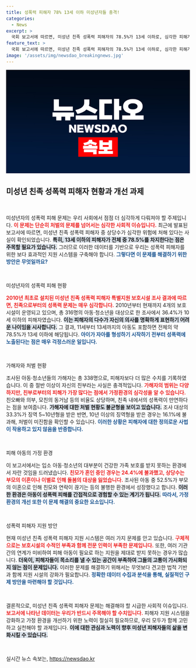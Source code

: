 ```yaml
---
title: 성폭력 피해자 78% 13세 이하 미성년자들 충격!
categories:
  - News
excerpt: >
  국회 보고서에 따르면, 미성년 친족 성폭력 피해자의 78.5%가 13세 이하로, 심각한 피해가 발생하고 있다. 가해자의 58%가 친부로 드러났으며, 10년 이상 징역형은 16.1%에 불과해 처벌이 미미하다.
feature_text: >
  국회 보고서에 따르면, 미성년 친족 성폭력 피해자의 78.5%가 13세 이하로, 심각한 피해가 발생하고 있다. 가해자의 58%가 친부로 드러났으며, 10년 이상 징역형은 16.1%에 불과해 처벌이 미미하다.
image: '/assets/img/newsdao_breakingnews.jpg'
---
```


<p><img src="/assets/img/newsdao_breakingnews.jpg" alt="pcversion 속보" /></p>

<h2 data-ke-size="size26">미성년 친족 성폭력 피해자 현황과 개선 과제</h2>

<p data-ke-size="size16">&nbsp;</p>

<p>미성년자의 성폭력 피해 문제는 우리 사회에서 점점 더 심각하게 다뤄져야 할 주제입니다. <b><span style="color: #ee2323;">이 문제는 단순히 처벌의 문제를 넘어서는 심각한 사회적 이슈입니다.</span></b> 최근에 발표된 보고서에 따르면, 미성년 친족 성폭력 피해자 중 상당수가 심각한 위험에 처해 있다는 사실이 확인되었습니다. <b><span style="background-color: #21538527;">특히, 13세 이하의 피해자가 전체 중 78.5%를 차지한다는 점은 주목할 필요가 있습니다.</span></b> 그러므로 이러한 데이터를 기반으로 우리는 성폭력 피해자를 위한 보다 효과적인 지원 시스템을 구축해야 합니다. <b><span style="color: #1a5490;">그렇다면 이 문제를 해결하기 위한 방안은 무엇일까요?</span></b></p>

<p data-ke-size="size16">&nbsp;</p>

<p>미성년자의 성폭력 피해 현황</p>

<p><b><span style="color: #ee2323;">2010년 최초로 설치된 미성년 친족 성폭력 피해자 특별지원 보호시설 조사 결과에 따르면, 친족으로부터의 성폭력 문제는 매우 심각합니다.</span></b> 2010년부터 현재까지 4개의 보호시설이 운영되고 있으며, 총 316명의 아동·청소년을 대상으로 한 조사에서 36.4%가 10세 이하의 피해자였습니다. <b><span style="background-color: #21538527;">이는 피해자의 다수가 자신의 의사를 명확하게 표현하기 어려운 나이임을 시사합니다.</span></b> 그 결과, 11세부터 13세까지의 아동도 포함하면 전체의 약 78.5%가 13세 이하에 해당됩니다. <b><span style="color: #1a5490;">아이가 자아를 형성하기 시작하기 전부터 성폭력에 노출된다는 점은 매우 걱정스러운 일입니다.</span></b> </p>

<p data-ke-size="size16">&nbsp;</p>

<p>가해자와 처벌 현황</p>

<p>조사된 아동·청소년들의 가해자는 총 338명으로, 피해자보다 더 많은 수치를 기록하였습니다. 이 중 절반 이상이 자신의 친부라는 사실은 충격적입니다. <b><span style="color: #ee2323;">가해자의 범위는 다양하지만, 친부로부터의 피해가 가장 많다는 점에서 가정환경의 심각성을 알 수 있습니다.</span></b> 친오빠와 의부, 모친의 동거남 등의 비율도 상당하며, 친족 내에서의 성폭력이 만연하다는 점을 보여줍니다. <b><span style="background-color: #21538527;">가해자에 대한 처벌 현황도 불균형을 보이고 있습니다.</span></b> 조사 대상의 33.3%가 징역 5~10년형을 받은 반면, 10년 이상의 징역형을 받은 경우는 16.1%에 불과해, 처벌이 미진함을 확인할 수 있습니다. <b><span style="color: #1a5490;">이러한 상황은 피해자에 대한 정의로운 사법이 작용하고 있지 않음을 반증합니다.</span></b></p>

<p data-ke-size="size16">&nbsp;</p>

<p>피해 아동의 가정 환경</p>

<p>이 보고서에서는 입소 아동·청소년의 대부분이 건강한 가족 보호를 받지 못하는 환경에서 자란 것임을 드러냈습니다. <b><span style="color: #ee2323;">친모가 혼인 중인 경우는 24.4%에 불과했고, 상당수는 부모의 이혼이나 이별로 인해 돌봄의 대상을 잃었습니다.</span></b> 조사된 아동 중 52.5%가 부모의 이혼으로 인해 친모와 연락이 끊기는 등의 불행한 환경에서 성장했다고 합니다. <b><span style="background-color: #21538527;">이러한 환경은 아동이 성폭력 피해를 간접적으로 경험할 수 있는 계기가 됩니다.</span></b> <b><span style="color: #1a5490;">따라서, 가정 환경의 개선 또한 이 문제 해결의 중요한 요소입니다.</span></b></p>

<p data-ke-size="size16">&nbsp;</p>

<p>성폭력 피해자 지원 방안</p>

<p>현재 미성년 친족 성폭력 피해자 지원 시스템은 여러 가지 문제를 안고 있습니다. <b><span style="color: #ee2323;">구체적으로는 보호시설의 수적인 부족과 함께 전문 인력이 부족한 문제입니다.</span></b> 또한, 여러 기관 간의 연계가 미비하여 피해 아동이 필요로 하는 지원을 제대로 받지 못하는 경우가 많습니다. <b><span style="background-color: #21538527;">더욱이, 피해자들이 목소리를 낼 수 있는 공간이 부족하여 그들의 고통이 가시화되지 않는 점이 문제입니다.</span></b> 이러한 문제를 해결하기 위해서는 무엇보다 견고한 법적 기반과 함께 지원 시설의 강화가 필요합니다. <b><span style="color: #1a5490;">정확한 데이터 수집과 분석을 통해, 실질적인 구제 방안을 마련해야 할 것입니다.</span></b> </p>

<p data-ke-size="size16">&nbsp;</p>

<p>결론적으로, 미성년 친족 성폭력 피해자 문제는 해결해야 할 시급한 사회적 이슈입니다. <b><span style="color: #ee2323;">보고서에 나타난 데이터는 우리가 반드시 주목해야 할 수치입니다.</span></b> 피해자 지원 시스템을 강화하고 가정 환경을 개선하기 위한 노력이 절실히 필요하므로, 우리 모두가 함께 고민하고 실천해야 할 과제입니다. <b><span style="background-color: #21538527;">이에 대한 관심과 노력이 향후 미성년 피해자들의 삶을 변화시킬 수 있습니다.</span></b></p>

<p data-ke-size="size16">&nbsp;</p>
실시간 뉴스 속보는, <a href="https://newsdao.kr" rel="dofollow">https://newsdao.kr</a>



